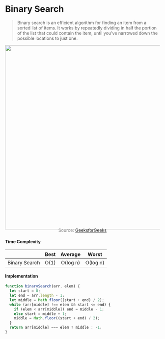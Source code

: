 # Binary Search

> Binary search is an efficient algorithm for finding an item from a sorted list of items. It works by repeatedly dividing in half the portion of the list that could contain the item, until you've narrowed down the possible locations to just one.

<p align="center"><img src="js/searchingAlgorithms/binarySearch/binarySearch.png" width="600px" /></p>

<p style="color: #888888; text-align: center; margin-top: -20px;">Source: <a href="https://www.geeksforgeeks.org/binary-search/">GeeksforGeeks</a></p>

#### Time Complexity

|               | Best | Average  |  Worst   |
| ------------- | :--: | :------: | :------: |
| Binary Search | O(1) | O(log n) | O(log n) |

#### Implementation

```javascript
function binarySearch(arr, elem) {
  let start = 0;
  let end = arr.length - 1;
  let middle = Math.floor((start + end) / 2);
  while (arr[middle] !== elem && start <= end) {
    if (elem < arr[middle]) end = middle - 1;
    else start = middle + 1;
    middle = Math.floor((start + end) / 2);
  }
  return arr[middle] === elem ? middle : -1;
}
```
